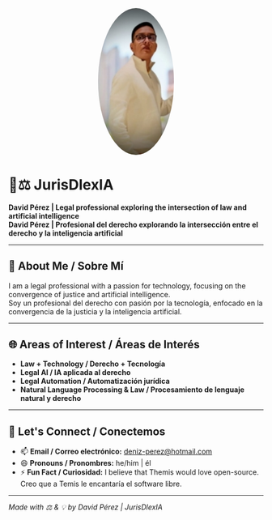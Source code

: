 <p align="center">
  <img src="https://raw.githubusercontent.com/JurisDlexIA/JurisDlexIA/main/assets/foto d000.jpg" width="150" style="border-radius: 50%;" alt="Foto de David">
</p>

# 👨⚖️ JurisDlexIA

**David Pérez | Legal professional exploring the intersection of law and artificial intelligence**  
**David Pérez | Profesional del derecho explorando la intersección entre el derecho y la inteligencia artificial**

---

## 📌 About Me / Sobre Mí

I am a legal professional with a passion for technology, focusing on the convergence of justice and artificial intelligence.  
Soy un profesional del derecho con pasión por la tecnología, enfocado en la convergencia de la justicia y la inteligencia artificial.

---

## 🌐 Areas of Interest / Áreas de Interés

- **Law + Technology / Derecho + Tecnología**
- **Legal AI / IA aplicada al derecho**
- **Legal Automation / Automatización jurídica**
- **Natural Language Processing & Law / Procesamiento de lenguaje natural y derecho**

---

## 💬 Let's Connect / Conectemos

- 📫 **Email / Correo electrónico:** [deniz-perez@hotmail.com](mailto:deniz-perez@hotmail.com)
- 😄 **Pronouns / Pronombres:** he/him | él
- ⚡ **Fun Fact / Curiosidad:** I believe that Themis would love open-source.  
  Creo que a Temis le encantaría el software libre.

---

*Made with ⚖️ & 💡 by David Pérez | JurisDlexIA*



